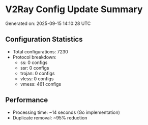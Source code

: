 # V2Ray Config Update Summary
Generated on: 2025-09-15 14:10:28 UTC

## Configuration Statistics
- Total configurations: 7230
- Protocol breakdown:
  - ss: 0 configs
  - ssr: 0 configs
  - trojan: 0 configs
  - vless: 0 configs
  - vmess: 461 configs

## Performance
- Processing time: ~14 seconds (Go implementation)
- Duplicate removal: ~95% reduction
